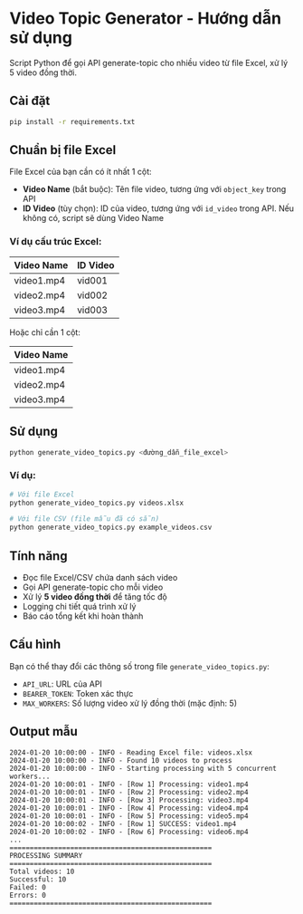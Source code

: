 # Video Topic Generator - Hướng dẫn sử dụng

Script Python để gọi API generate-topic cho nhiều video từ file Excel, xử lý 5 video đồng thời.

## Cài đặt

```bash
pip install -r requirements.txt
```

## Chuẩn bị file Excel

File Excel của bạn cần có ít nhất 1 cột:
- **Video Name** (bắt buộc): Tên file video, tương ứng với `object_key` trong API
- **ID Video** (tùy chọn): ID của video, tương ứng với `id_video` trong API. Nếu không có, script sẽ dùng Video Name

### Ví dụ cấu trúc Excel:

| Video Name   | ID Video |
|--------------|----------|
| video1.mp4   | vid001   |
| video2.mp4   | vid002   |
| video3.mp4   | vid003   |

Hoặc chỉ cần 1 cột:

| Video Name   |
|--------------|
| video1.mp4   |
| video2.mp4   |
| video3.mp4   |

## Sử dụng

```bash
python generate_video_topics.py <đường_dẫn_file_excel>
```

### Ví dụ:

```bash
# Với file Excel
python generate_video_topics.py videos.xlsx

# Với file CSV (file mẫu đã có sẵn)
python generate_video_topics.py example_videos.csv
```

## Tính năng

- Đọc file Excel/CSV chứa danh sách video
- Gọi API generate-topic cho mỗi video
- Xử lý **5 video đồng thời** để tăng tốc độ
- Logging chi tiết quá trình xử lý
- Báo cáo tổng kết khi hoàn thành

## Cấu hình

Bạn có thể thay đổi các thông số trong file `generate_video_topics.py`:

- `API_URL`: URL của API
- `BEARER_TOKEN`: Token xác thực
- `MAX_WORKERS`: Số lượng video xử lý đồng thời (mặc định: 5)

## Output mẫu

```
2024-01-20 10:00:00 - INFO - Reading Excel file: videos.xlsx
2024-01-20 10:00:00 - INFO - Found 10 videos to process
2024-01-20 10:00:00 - INFO - Starting processing with 5 concurrent workers...
2024-01-20 10:00:01 - INFO - [Row 1] Processing: video1.mp4
2024-01-20 10:00:01 - INFO - [Row 2] Processing: video2.mp4
2024-01-20 10:00:01 - INFO - [Row 3] Processing: video3.mp4
2024-01-20 10:00:01 - INFO - [Row 4] Processing: video4.mp4
2024-01-20 10:00:01 - INFO - [Row 5] Processing: video5.mp4
2024-01-20 10:00:02 - INFO - [Row 1] SUCCESS: video1.mp4
2024-01-20 10:00:02 - INFO - [Row 6] Processing: video6.mp4
...
==================================================
PROCESSING SUMMARY
==================================================
Total videos: 10
Successful: 10
Failed: 0
Errors: 0
==================================================
```
